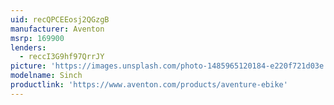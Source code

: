 ```yaml
---
uid: recQPCEEosj2QGzgB
manufacturer: Aventon
msrp: 169900
lenders:
  - reccI3G9hf97QrrJY
picture: 'https://images.unsplash.com/photo-1485965120184-e220f721d03e'
modelname: Sinch
productlink: 'https://www.aventon.com/products/aventure-ebike'
---
```

